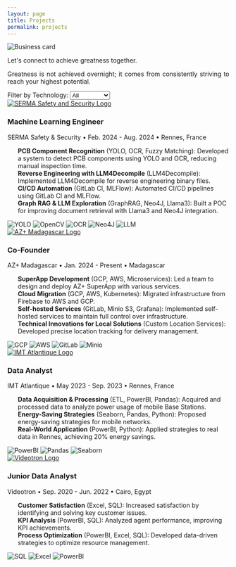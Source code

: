 ```yaml
---
layout: page
title: Projects
permalink: projects
---
```


<div style="text-align: justify">
  <img class="mx-auto mb-4" src="{{site.baseurl}}/assets/img/card.PNG" alt="Business card">
  <p class="text-lg text-gray-600 dark:text-slate-300">Let's connect to achieve greatness together.</p>
  <p class="text-sm text-gray-500 dark:text-slate-400 mt-2">Greatness is not achieved overnight; it comes from consistently striving to reach your highest potential.</p>
</div>

<section id="filters" class="my-8">
  <label for="tech-filter" class="text-lg text-gray-700 dark:text-white">Filter by Technology:</label>
  <select id="tech-filter" class="filter-dropdown">
    <option value="all">All</option>
    <option value="python">Python</option>
    <option value="tensorflow">TensorFlow</option>
    <option value="aws">AWS</option>
    <option value="yolo">YOLO</option>
    <option value="opencv">OpenCV</option>
  </select>
</section>

<section id="experience" class="my-8">
  <div class="timeline-line"></div>

  <!-- SERMA Safety & Security Experience -->
  <div class="experience-section bg-white dark:bg-gray-800 rounded-lg shadow-lg p-6 mb-8">
    <div class="flex items-start">
      <a href="https://www.serma-safety-security.com/en/" target="_blank">
        <img src="{{ site.baseurl }}/assets/img/icons/serma.png" alt="SERMA Safety and Security Logo" class="icon w-12 h-12 mr-4">
      </a>
      <div>
        <h3 class="text-xl font-semibold text-gray-800 dark:text-white">Machine Learning Engineer</h3>
        <p class="text-gray-500 dark:text-gray-400 text-center">SERMA Safety & Security • Feb. 2024 - Aug. 2024 • Rennes, France</p>
      </div>
    </div>
    <ul class="task-list mt-4">
      <li><strong>PCB Component Recognition</strong> (YOLO, OCR, Fuzzy Matching): Developed a system to detect PCB components using YOLO and OCR, reducing manual inspection time.</li>
      <li><strong>Reverse Engineering with LLM4Decompile</strong> (LLM4Decompile): Implemented LLM4Decompile for reverse engineering binary files.</li>
      <li><strong>CI/CD Automation</strong> (GitLab CI, MLFlow): Automated CI/CD pipelines using GitLab CI and MLFlow.</li>
      <li><strong>Graph RAG & LLM Exploration</strong> (GraphRAG, Neo4J, Llama3): Built a POC for improving document retrieval with Llama3 and Neo4J integration.</li>
    </ul>
    <div class="tech-icons flex justify-center space-x-4 mt-6">
      <img src="{{ site.baseurl }}/assets/img/icons/yolov8.png" alt="YOLO" class="icon hover-motion">
      <img src="{{ site.baseurl }}/assets/img/icons/opencv.png" alt="OpenCV" class="icon hover-motion">
      <img src="{{ site.baseurl }}/assets/img/icons/ocr.png" alt="OCR" class="icon hover-motion">
      <img src="{{ site.baseurl }}/assets/img/icons/neo4j.png" alt="Neo4J" class="icon hover-motion">
      <img src="{{ site.baseurl }}/assets/img/icons/llm.png" alt="LLM" class="icon hover-motion">
    </div>
  </div>

  <!-- AZ+ Madagascar Experience -->
  <div class="experience-section bg-white dark:bg-gray-800 rounded-lg shadow-lg p-6 mb-8">
    <div class="flex items-start">
      <a href="https://www.azplus.mg/" target="_blank">
        <img src="{{ site.baseurl }}/assets/img/icons/azplus.png" alt="AZ+ Madagascar Logo" class="icon w-12 h-12 mr-4">
      </a>
      <div>
        <h3 class="text-xl font-semibold text-gray-800 dark:text-white">Co-Founder</h3>
        <p class="text-gray-500 dark:text-gray-400 text-center">AZ+ Madagascar • Jan. 2024 - Present • Madagascar</p>
      </div>
    </div>
    <ul class="task-list mt-4">
      <li><strong>SuperApp Development</strong> (GCP, AWS, Microservices): Led a team to design and deploy AZ+ SuperApp with various services.</li>
      <li><strong>Cloud Migration</strong> (GCP, AWS, Kubernetes): Migrated infrastructure from Firebase to AWS and GCP.</li>
      <li><strong>Self-hosted Services</strong> (GitLab, Minio S3, Grafana): Implemented self-hosted services to maintain full control over infrastructure.</li>
      <li><strong>Technical Innovations for Local Solutions</strong> (Custom Location Services): Developed precise location tracking for delivery management.</li>
    </ul>
    <div class="tech-icons flex justify-center space-x-4 mt-6">
      <img src="{{ site.baseurl }}/assets/img/icons/gcp.png" alt="GCP" class="icon hover-motion">
      <img src="{{ site.baseurl }}/assets/img/icons/aws.png" alt="AWS" class="icon hover-motion">
      <img src="{{ site.baseurl }}/assets/img/icons/gitlab.png" alt="GitLab" class="icon hover-motion">
      <img src="{{ site.baseurl }}/assets/img/icons/minio.png" alt="Minio" class="icon hover-motion">
    </div>
  </div>

  <!-- IMT Atlantique Experience -->
  <div class="experience-section bg-white dark:bg-gray-800 rounded-lg shadow-lg p-6 mb-8">
    <div class="flex items-start">
      <a href="https://www.imt-atlantique.fr/en" target="_blank">
        <img src="{{ site.baseurl }}/assets/img/icons/imt.png" alt="IMT Atlantique Logo" class="icon w-12 h-12 mr-4">
      </a>
      <div>
        <h3 class="text-xl font-semibold text-gray-800 dark:text-white">Data Analyst</h3>
        <p class="text-gray-500 dark:text-gray-400 text-center">IMT Atlantique • May 2023 - Sep. 2023 • Rennes, France</p>
      </div>
    </div>
    <ul class="task-list mt-4">
      <li><strong>Data Acquisition & Processing</strong> (ETL, PowerBI, Pandas): Acquired and processed data to analyze power usage of mobile Base Stations.</li>
      <li><strong>Energy-Saving Strategies</strong> (Seaborn, Pandas, Python): Proposed energy-saving strategies for mobile networks.</li>
      <li><strong>Real-World Application</strong> (PowerBI, Python): Applied strategies to real data in Rennes, achieving 20% energy savings.</li>
    </ul>
    <div class="tech-icons flex justify-center space-x-4 mt-6">
      <img src="{{ site.baseurl }}/assets/img/icons/powerbi.png" alt="PowerBI" class="icon hover-motion">
      <img src="{{ site.baseurl }}/assets/img/icons/pandas.png" alt="Pandas" class="icon hover-motion">
      <img src="{{ site.baseurl }}/assets/img/icons/seaborn.png" alt="Seaborn" class="icon hover-motion">
    </div>
  </div>

  <!-- Videotron Experience -->
  <div class="experience-section bg-white dark:bg-gray-800 rounded-lg shadow-lg p-6 mb-8">
    <div class="flex items-start">
      <a href="https://www.videotron.com/en" target="_blank">
        <img src="{{ site.baseurl }}/assets/img/icons/videotron.png" alt="Videotron Logo" class="icon w-12 h-12 mr-4">
      </a>
      <div>
        <h3 class="text-xl font-semibold text-gray-800 dark:text-white">Junior Data Analyst</h3>
        <p class="text-gray-500 dark:text-gray-400 text-center">Videotron • Sep. 2020 - Jun. 2022 • Cairo, Egypt</p>
      </div>
    </div>
    <ul class="task-list mt-4">
      <li><strong>Customer Satisfaction</strong> (Excel, SQL): Increased satisfaction by identifying and solving key customer issues.</li>
      <li><strong>KPI Analysis</strong> (PowerBI, SQL): Analyzed agent performance, improving KPI achievements.</li>
      <li><strong>Process Optimization</strong> (PowerBI, Excel, SQL): Developed data-driven strategies to optimize resource management.</li>
    </ul>
    <div class="tech-icons flex justify-center space-x-4 mt-6">
      <img src="{{ site.baseurl }}/assets/img/icons/sql.png" alt="SQL" class="icon hover-motion">
      <img src="{{ site.baseurl }}/assets/img/icons/excel.png" alt="Excel" class="icon hover-motion">
      <img src="{{ site.baseurl }}/assets/img/icons/powerbi.png" alt="PowerBI" class="icon hover-motion">
    </div>
  </div>
</section>
